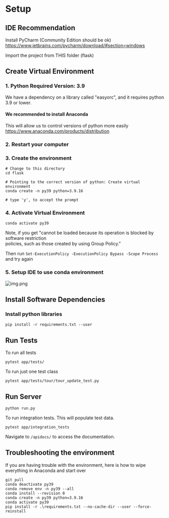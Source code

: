 # Setup

## IDE Recommendation

Install PyCharm (Community Edition should be ok)
https://www.jetbrains.com/pycharm/download/#section=windows

Import the project from THIS folder (flask)

## Create Virtual Environment

### 1. Python Required Version: 3.9

We have a dependency on a library called "easyorc", and it requires python 3.9 or lower.

#### We recommended to install Anaconda

This will allow us to control versions of python more easily
https://www.anaconda.com/products/distribution

### 2. Restart your computer

### 3. Create the environment

```
# Change to this directory
cd flask

# Pointing to the correct version of python: Create virtual environment
conda create -n py39 python=3.9.16

# type 'y', to accept the prompt
```

### 4. Activate Virtual Environment

```
conda activate py39
```

Note, if you get "cannot be loaded because its operation is blocked by software restriction       
policies, such as those created by using Group Policy."

Then run ```Set-ExecutionPolicy -ExecutionPolicy Bypass -Scope Process``` and try again

### 5. Setup IDE to use conda environment

![img.png](img.png)

## Install Software Dependencies 

### Install python libraries
```
pip install -r requirements.txt --user
```

## Run Tests

To run all tests
```
pytest app/tests/
```

To run just one test class
```
pytest app/tests/tour/tour_update_test.py
```

## Run Server

```
python run.py
```

To run integration tests. This will populate test data.
```
pytest app/integration_tests
```

Navigate to `/apidocs/` to access the documentation.

## Troubleshooting the environment

If you are having trouble with the environment, here is how to wipe everything in Anaconda and start over
```
git pull
conda deactivate py39
conda remove env -n py39 --all
conda install --revision 0
conda create -n py39 python=3.9.16
conda activate py39
pip install -r .\requirements.txt --no-cache-dir --user --force-reinstall
```